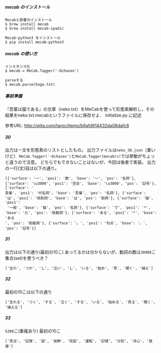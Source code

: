 ##### mecab のインストール
```
Mecabと辞書のインストール
$ brew install mecab
$ brew install mecab-ipadic

Mecab-python3 をインストール
$ pip install mecab-python3
```

##### mecab の使い方
```
インスタンス化
$ mecab = MeCab.Tagger('-Ochasen')

parseする
$ mecab.parse(hoge.txt)
```


##### 事前準備
『吾輩は猫である』の文章（neko.txt）をMeCabを使って形態素解析し，その結果をneko.txt.mecabというファイルに保存せよ．
initialize.py に記述

参考URL: http://qiita.com/taroc/items/b9afd914432da08dafc8


##### 30
出力は一文を形態素のリストとしたもの。
出力ファイルは`neko_30.json`（重いけど）
`MeCab.Tagger('-Ochasen')`と`MeCab.Tagger(mecabrc)`では挙動がちょっと違うので注意。
どちらでもできないことはないが、今回は後者で実装。
出力の一行(文)目は以下の通り。
```
[{'surface': '一', 'pos1': '数', 'base': '一', 'pos': '名詞'}, {'surface': '\u3000', 'pos1': '空白', 'base': '\u3000', 'pos': '記号'}, {'surface': '
吾輩', 'pos1': '代名詞', 'base': '吾輩', 'pos': '名詞'}, {'surface': 'は', 'pos1': '係助詞', 'base': 'は', 'pos': '助詞'}, {'surface': '猫', 'pos1':
 '一般', 'base': '猫', 'pos': '名詞'}, {'surface': 'で', 'pos1': '*', 'base': 'だ', 'pos': '助動詞'}, {'surface': 'ある', 'pos1': '*', 'base': 'ある
', 'pos': '助動詞'}, {'surface': '。', 'pos1': '句点', 'base': '。', 'pos': '記号'}]
```

##### 31
出力は以下の通り(最初の10こ)
あってるかは分からないが、動詞の数は`28908`こ
集合(set)を使うべき？
```
['生れ', 'つか', 'し', '泣い', 'し', 'いる', '始め', '見', '聞く', '捕え']
```


##### 32
最初の10こは以下の通り
```
['生れる', 'つく', 'する', '泣く', 'する', 'いる', '始める', '見る', '聞く', '捕える']
```

##### 33
`5208`こ(重複あり)
最初の10こ
```
['見当', '記憶', '話', '装飾', '突起', '運転', '記憶', '分別', '決心', '我慢']
```
